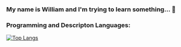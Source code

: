 ### My name is William and I'm trying to learn something... 🏅

### Programming and Descripton Languages:

[![Top Langs](https://github-readme-stats.vercel.app/api/top-langs/?username=FelipeWcosta&layout=compact)](https://github.com/anuraghazra/github-readme-stats)
